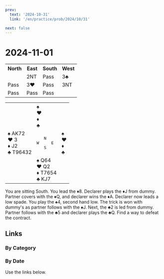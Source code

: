 ```yaml
---
prev:
  text: '2024-10-31'
  link: '/en/practice/prob/2024/10/31'

next: false
---
```


# 2024-11-01

<table class="auction">
	<tr>
		<th>North</th>
		<th>East</th>
		<th>South</th>
		<th>West</th>
	</tr>
	<tr>
		<td></td>
		<td>2NT</td>
		<td>Pass</td>
		<td>3♣</td>
	</tr>
	<tr>
		<td>Pass</td>
		<td>3♥</td>
		<td>Pass</td>
		<td>3NT</td>
	</tr>
	<tr>
		<td>Pass</td>
		<td>Pass</td>
		<td>Pass</td>
		<td></td>
	</tr>
</table>

<table class="deal">
	<tr>
		<td></td>
		<td>♠ <br>♥ <br>♦ <br>♣ </td>
		<td></td>
	</tr>
	<tr>
		<td>♠ AK72<br>♥ 3<br>♦ J2<br>♣ T96432</td>
		<td><pre>   N<br>W     E<br>   S</pre></td>
		<td>♠ <br>♥ <br>♦ <br>♣ </td>
	</tr>
	<tr>
		<td></td>
		<td>♠ Q64<br>♥ Q2<br>♦ T7654<br>♣ KJ7</td>
		<td></td>
	</tr>
</table>

You are sitting South. You lead the ♦8. Declarer plays the ♦J from dummy. Partner covers with the ♦Q, and declarer wins the ♦A. Declarer now leads a low spade. You play the ♠4, second hand low. The trick is won with dummy's as partner follows with the ♠J. Next, the ♣2 is led from dummy. Partner follows with the ♣5 and declarer plays the ♣Q. Find a way to defeat the contract.

## Links

[<Badge type="tip" text="Check Solution"/>](/en/learning/prob/2024/11/01)

### By Category

[<Badge type="tip" text="<--"/>](/en/practice/prob/2024/10/29)
[<Badge type="tip" text="Calendar"/>](/en/practice/calendar/2024/11)
[<Badge type="info" text="-->"/>](/en/practice/prob/2024/11/01#links)

### By Date

Use the links below.